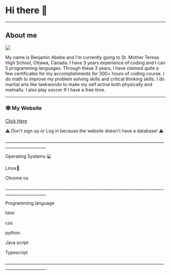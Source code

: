 <html>
 <body>
<h1>Hi there 👋</h1>


________________________________________________________
<h2>About me</h2> 
<img src="https://tenor.com/en-GB/view/thug-life-i-didnt-choose-the-thug-life-chose-me-gangsta-bad-boy-gif-24034177">
 <p>My name is Benjamin Abebe and I'm currently going to St. Mother Teresa High School, Ottawa, Canada. I have 3 years experience of coding and I can 5 programming languages. Through these 3 years, I have claimed quite a few certificates for my accomplishments for 300+ hours of coding course. I do math to improve my problem solving skills and critical thinking skills. I do martial arts like taekwondo to make my self active both physically and metnallu. I also play soccer If I have a free time.</p>

__________________________________________________________________________________________________
<h3> 🕸️ My Website </h3>
<p><a href="https://goldghost231.github.io/My-website/">Click Here</a></p>

<p>⚠︎ Don't sign up or Log in because the website doesn't have a database! ⚠︎ </p>
__________________________________________________________________________________________________
 <p>Operating Systems 💻</p>
 <p>Linux🐧</p>
<p>Chrome os</p>
__________________________________________________________________________________________________
 <p>Programming language </p>
 <p>html</p>
 <p>css</p>
 <p>python</p> 
 <p>Java script</p>
 Typescript</p>
__________________________________________________________________________________________________
 </body>
</html>
